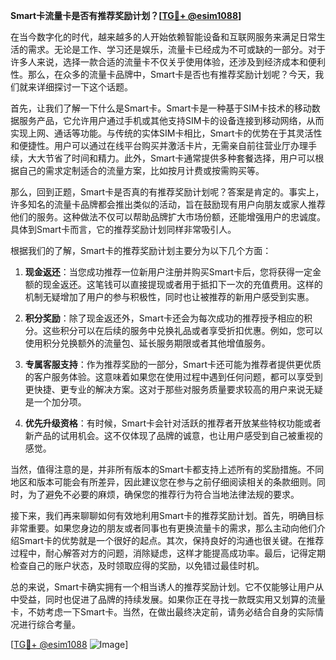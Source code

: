 **Smart卡流量卡是否有推荐奖励计划？[[TG💪+ @esim1088](https://t.me/s/esim1088)]**

在当今数字化的时代，越来越多的人开始依赖智能设备和互联网服务来满足日常生活的需求。无论是工作、学习还是娱乐，流量卡已经成为不可或缺的一部分。对于许多人来说，选择一款合适的流量卡不仅关乎使用体验，还涉及到经济成本和便利性。那么，在众多的流量卡品牌中，Smart卡是否也有推荐奖励计划呢？今天，我们就来详细探讨一下这个话题。

首先，让我们了解一下什么是Smart卡。Smart卡是一种基于SIM卡技术的移动数据服务产品，它允许用户通过手机或其他支持SIM卡的设备连接到移动网络，从而实现上网、通话等功能。与传统的实体SIM卡相比，Smart卡的优势在于其灵活性和便捷性。用户可以通过在线平台购买并激活卡片，无需亲自前往营业厅办理手续，大大节省了时间和精力。此外，Smart卡通常提供多种套餐选择，用户可以根据自己的需求定制适合的流量方案，比如按月计费或按需购买等。

那么，回到正题，Smart卡是否真的有推荐奖励计划呢？答案是肯定的。事实上，许多知名的流量卡品牌都会推出类似的活动，旨在鼓励现有用户向朋友或家人推荐他们的服务。这种做法不仅可以帮助品牌扩大市场份额，还能增强用户的忠诚度。具体到Smart卡而言，它的推荐奖励计划同样非常吸引人。

根据我们的了解，Smart卡的推荐奖励计划主要分为以下几个方面：

1. **现金返还**：当您成功推荐一位新用户注册并购买Smart卡后，您将获得一定金额的现金返还。这笔钱可以直接提现或者用于抵扣下一次的充值费用。这样的机制无疑增加了用户的参与积极性，同时也让被推荐的新用户感受到实惠。

2. **积分奖励**：除了现金返还外，Smart卡还会为每次成功的推荐授予相应的积分。这些积分可以在后续的服务中兑换礼品或者享受折扣优惠。例如，您可以使用积分兑换额外的流量包、延长服务期限或者其他增值服务。

3. **专属客服支持**：作为推荐奖励的一部分，Smart卡还可能为推荐者提供更优质的客户服务体验。这意味着如果您在使用过程中遇到任何问题，都可以享受到更快捷、更专业的解决方案。这对于那些对服务质量要求较高的用户来说无疑是一个加分项。

4. **优先升级资格**：有时候，Smart卡会针对活跃的推荐者开放某些特权功能或者新产品的试用机会。这不仅体现了品牌的诚意，也让用户感受到自己被重视的感觉。

当然，值得注意的是，并非所有版本的Smart卡都支持上述所有的奖励措施。不同地区和版本可能会有所差异，因此建议您在参与之前仔细阅读相关的条款细则。同时，为了避免不必要的麻烦，确保您的推荐行为符合当地法律法规的要求。

接下来，我们再来聊聊如何有效地利用Smart卡的推荐奖励计划。首先，明确目标非常重要。如果您身边的朋友或者同事也有更换流量卡的需求，那么主动向他们介绍Smart卡的优势就是一个很好的起点。其次，保持良好的沟通也很关键。在推荐过程中，耐心解答对方的问题，消除疑虑，这样才能提高成功率。最后，记得定期检查自己的账户状态，及时领取应得的奖励，以免错过最佳时机。

总的来说，Smart卡确实拥有一个相当诱人的推荐奖励计划。它不仅能够让用户从中受益，同时也促进了品牌的持续发展。如果你正在寻找一款既实用又划算的流量卡，不妨考虑一下Smart卡。当然，在做出最终决定前，请务必结合自身的实际情况进行综合考量。

[[TG💪+ @esim1088](https://t.me/s/esim1088) ![Image](https://i.postimg.cc/4NQfJmqS/Snipaste-2025-05-13-00-14-12.png)]